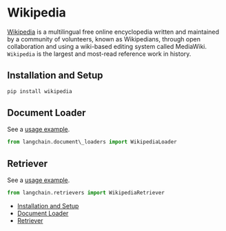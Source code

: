 # Wikipedia

[Wikipedia](https://wikipedia.org/) is a multilingual free online encyclopedia written and maintained by a community of volunteers, known as Wikipedians, through open collaboration and using a wiki-based editing system called MediaWiki. `Wikipedia` is the largest and most-read reference work in history.

## Installation and Setup[​](#installation-and-setup "Direct link to Installation and Setup")

```bash
pip install wikipedia  

```

## Document Loader[​](#document-loader "Direct link to Document Loader")

See a [usage example](/docs/integrations/document_loaders/wikipedia).

```python
from langchain.document\_loaders import WikipediaLoader  

```

## Retriever[​](#retriever "Direct link to Retriever")

See a [usage example](/docs/integrations/retrievers/wikipedia).

```python
from langchain.retrievers import WikipediaRetriever  

```

- [Installation and Setup](#installation-and-setup)
- [Document Loader](#document-loader)
- [Retriever](#retriever)
